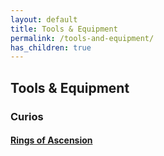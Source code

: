 ```yaml
---
layout: default
title: Tools & Equipment
permalink: /tools-and-equipment/
has_children: true
---
```


## Tools & Equipment

### Curios

#### [Rings of Ascension](./rings-of-ascension/)
